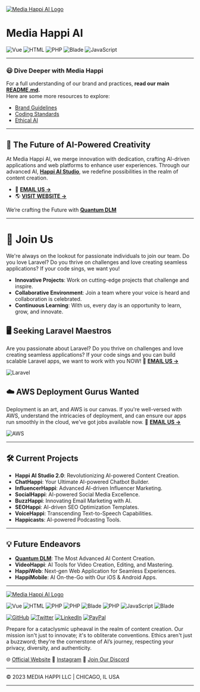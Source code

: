 [![Media Happi AI Logo](https://mediahappi.ai/wp-content/uploads/2023/05/online-logo-creator-for-electronics-companies-with-circuit-board-clipart-2176b-16-copy-3.png)](https://mediahappi.ai)

# Media Happi AI 

![Vue](https://img.shields.io/badge/-Vue-4FC08D?style=flat-square&logo=Vue.js&logoColor=white)
![HTML](https://img.shields.io/badge/-HTML-E34F26?style=flat-square&logo=html5&logoColor=white)
![PHP](https://img.shields.io/badge/-PHP-777BB4?style=flat-square&logo=php&logoColor=white)
![Blade](https://img.shields.io/badge/-Blade-FF2D20?style=flat-square&logo=laravel&logoColor=white)
![JavaScript](https://img.shields.io/badge/-JavaScript-F7DF1E?style=flat-square&logo=javascript&logoColor=black)

---

### 😃 Dive Deeper with Media Happi

For a full understanding of our brand and practices, 
<b>read our main [README.md](https://github.com/MEDIA-HAPPI-AI/public/blob/main/README.md).</b>
<br> Here are some more resources to explore:

- [Brand Guidelines](https://github.com/MEDIA-HAPPI-AI/public/blob/main/Brand%20Guidlines.md)
- [Coding Standards](https://github.com/MEDIA-HAPPI-AI/public/blob/main/Coding%20Standards.md)
- [Ethical AI](https://github.com/MEDIA-HAPPI-AI/public/blob/main/Ethical%20AI.md)

---


## :rocket: **The Future of AI-Powered Creativity** 

At Media Happi AI, we merge innovation with dedication, crafting AI-driven applications and web platforms to enhance user experiences. Through our advanced AI, <a href="https://mediahappi.ai"><b>Happi AI Studio</b></a>, we redefine possibilities in the realm of content creation.

- :email: <a href="mailto:mediahappi@gmail.com"><b>EMAIL US -> </b></a> 
- :earth_americas: <a href="https://mediahappi.ai"><b>VISIT WEBSITE -> </b></a> 

We’re crafting the Future with <a href="https://www.QuantumDLM.com"><b>Quantum DLM</b></a>

---


# 🌟 Join Us
We're always on the lookout for passionate individuals to join our team. Do you love Laravel? Do you thrive on challenges and love creating seamless applications? If your code sings, we want you!
- **Innovative Projects**: Work on cutting-edge projects that challenge and inspire.
- **Collaborative Environment**: Join a team where your voice is heard and collaboration is celebrated.
- **Continuous Learning**: With us, every day is an opportunity to learn, grow, and innovate.
  
## 🖥️ Seeking Laravel Maestros
Are you passionate about Laravel? Do you thrive on challenges and love creating seamless applications? If your code sings and you can build scalable Laravel apps, we want to work with you NOW!
:email: <a href="mailto:mediahappi@gmail.com"><b>EMAIL US -> </b></a> 

![Laravel](https://img.shields.io/badge/Laravel-%FF2D20.svg?&style=for-the-badge&logo=Laravel&logoColor=white)

## ☁️ AWS Deployment Gurus Wanted
Deployment is an art, and AWS is our canvas. If you're well-versed with AWS, understand the intricacies of deployment, and can ensure our apps run smoothly in the cloud, we've got jobs available now.
:email: <a href="mailto:mediahappi@gmail.com"><b>EMAIL US -> </b></a> 

![AWS](https://img.shields.io/badge/Amazon%20AWS-FF9900?style=for-the-badge&logo=amazon-aws&logoColor=white)



---

## :hammer_and_wrench: **Current Projects** 

- **Happi AI Studio 2.0**: Revolutionizing AI-powered Content Creation.
- **ChatHappi**: Your Ultimate AI-powered Chatbot Builder.
- **InfluencerHappi**: Advanced AI-driven Influencer Marketing.
- **SocialHappi**: AI-powered Social Media Excellence.
- **BuzzHappi**: Innovating Email Marketing with AI.
- **SEOHappi**: AI-driven SEO Optimization Templates.
- **VoiceHappi**: Transcending Text-to-Speech Capabilities.
- **Happicasts**: AI-powered Podcasting Tools.

---

## 💡 **Future Endeavors** 

- **<a href="https://www.QuantumDLM.com"><b>Quantum DLM</b></a>**: The Most Advanced AI Content Creation.
- **VideoHappi**: AI Tools for Video Creation, Editing, and Mastering.
- **HappiWeb**: Next-gen Web Application for Seamless Experiences.
- **HappiMobile**: AI On-the-Go with Our iOS & Android Apps.

  
---
[![Media Happi AI Logo](https://mediahappi.ai/wp-content/uploads/2023/05/online-logo-creator-for-electronics-companies-with-circuit-board-clipart-2176b-16-copy-3.png)](https://mediahappi.ai)

![Vue](https://img.shields.io/badge/-Vue-4FC08D?style=flat-square&logo=Vue.js&logoColor=white) 
![HTML](https://img.shields.io/badge/-HTML-E34F26?style=flat-square&logo=html5&logoColor=white) 
![PHP](https://img.shields.io/badge/-PHP-777BB4?style=flat-square&logo=php&logoColor=white) 
![PHP](https://img.shields.io/badge/-PHP-777BB4?style=flat-square&logo=php&logoColor=white) 
![Blade](https://img.shields.io/badge/-Blade-FF2D20?style=flat-square&logo=laravel&logoColor=white) 
![PHP](https://img.shields.io/badge/-PHP-777BB4?style=flat-square&logo=php&logoColor=white) 
![JavaScript](https://img.shields.io/badge/-JavaScript-F7DF1E?style=flat-square&logo=javascript&logoColor=black)
![Blade](https://img.shields.io/badge/-Blade-FF2D20?style=flat-square&logo=laravel&logoColor=white)

<p align="left">
  <a href="https://github.com/MEDIA-HAPPI-AI"><img src="https://img.shields.io/badge/GitHub-100000?style=for-the-badge&logo=github&logoColor=white" alt="GitHub"></a>
  <a href="https://twitter.com/mediahappi"><img src="https://img.shields.io/badge/Twitter-1DA1F2?style=for-the-badge&logo=twitter&logoColor=white" alt="Twitter"></a>
  <a href="https://www.linkedin.com/company/mediahappi"><img src="https://img.shields.io/badge/LinkedIn-0077B5?style=for-the-badge&logo=linkedin&logoColor=white" alt="LinkedIn"></a>
  <a href="https://www.paypal.com/paypalme/mediahappi"><img src="https://img.shields.io/badge/PayPal-00457C?style=for-the-badge&logo=paypal&logoColor=white" alt="PayPal"></a>
</p>

Prepare for a cataclysmic upheaval in the realm of content creation. Our mission isn't just to innovate; it's to obliterate conventions. Ethics aren't just a buzzword; they're the cornerstone of AI’s journey, respecting your privacy, diversity, and authenticity.

🌐 [Official Website](https://mediahappi.ai)
📸 [Instagram](https://instagram.com/media_happi)
💌 [Join Our Discord](https://discord.gg/As8BxpGR)

---



©️ 2023 MEDIA HAPPI LLC | CHICAGO, IL USA

---

